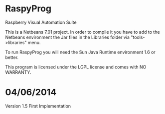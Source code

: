 RaspyProg
=========

Raspberry Visual Automation Suite

This is a Netbeans 7.01 project. In order to compile it you have to add to the Netbeans environment the Jar files in the Libraries folder via "tools->libraries" menu.

To run RaspyProg you will need the Sun Java Runtime environment 1.6 or better.

This program is licensed under the LGPL license and comes with NO WARRANTY.

04/06/2014
==========
Version 1.5 First Implementation
